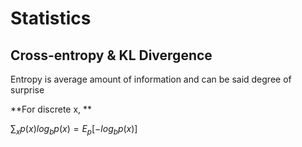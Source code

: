 # Statistics

## Cross-entropy & KL Divergence
Entropy is average amount of information and can be said degree of surprise


**For discrete x, **

$\sum_{x}{p(x)log_{b}{p(x)}} = E_p[-log_{b}{p(x)}]$
